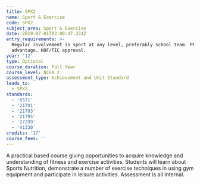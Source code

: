 ```yaml
---
title: SPX2
name: Sport & Exercise
code: SPX2
subject_area: Sport & Exercise
date: 2019-07-01T03:00:47.334Z
entry_requirements: >-
  Regular involvement in sport at any level, preferably school team. PED1 an
  advantage. HOF/TIC approval.
year: '12'
type: Optional
course_duration: Full Year
course_level: NCEA 2
assessment_type: Achievement and Unit Standard
leads_to:
  - SPX3
standards:
  - '6571'
  - '21791'
  - '21793'
  - '21795'
  - '27299'
  - '91330'
credits: '17'
course_fees: ''
---
```

A practical based course giving opportunities to acquire knowledge and understanding of fitness and exercise activities. Students will learn about Sports Nutrition, demonstrate a number of exercise techniques in using gym equipment and participate in leisure activities. Assessment is all Internal.

